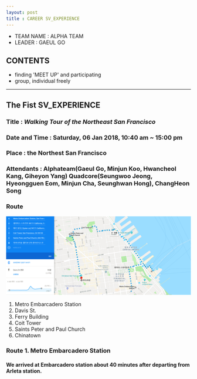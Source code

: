 ```yaml
---
layout: post
title : CAREER SV_EXPERIENCE
---
```


- TEAM NAME : ALPHA TEAM 
- LEADER : GAEUL GO
 
## CONTENTS 
- finding 'MEET UP' and participating 
- group, individual freely

*** 

## The Fist SV_EXPERIENCE
### Title : _Walking Tour of the Northeast San Francisco_
### Date and Time : Saturday, 06 Jan 2018, 10:40 am ~ 15:00 pm 
### Place : the Northest San Francisco
### Attendants : Alphateam(Gaeul Go, Minjun Koo, Hwancheol Kang, Giheyon Yang) Quadcore(Seungwoo Jeong, Hyeongguen Eom, Minjun Cha, Seunghwan Hong), ChangHeon Song
### Route

![Alt text](../images/SV_experience/180106/01_route.PNG "Route of the Northeast San Francisco")

1. Metro Embarcadero Station
2. Davis St.
3. Ferry Building
4. Coit Tower
5. Saints Peter and Paul Church
6. Chinatown

### Route 1. Metro Embarcadero Station
#### We arrived at Embarcadero station about 40 minutes after departing from Arleta station.
